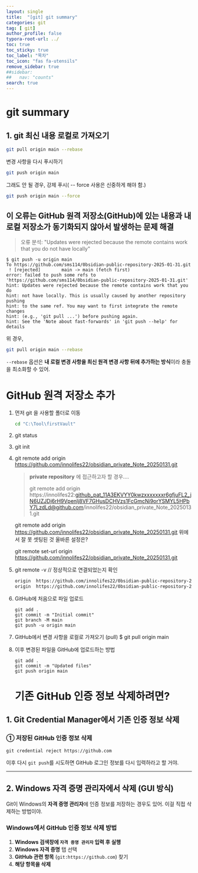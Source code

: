 ```yaml
---
layout: single
title:  "[git] git summary"
categories: git
tag: [ git]
author_profile: false
typora-root-url: ../
toc: true
toc_sticky: true
toc_label: "목차"
toc_icon: "fas fa-utensils" 
remove_sidebar: true
##sidebar:
##   nav: "counts"
search: true
---
```


# git summary

## 1. git 최신 내용 로컬로 가져오기

```bash
git pull origin main --rebase
```

변경 사항을 다시 푸시하기

```bash 
git push origin main
```

그래도 안 될 경우, 강제 푸시( -- force  사용은 신중하게 해야 함.)

```bash
git push origin main --force
```



## 이 오류는 **GitHub 원격 저장소(GitHub)에 있는 내용과 내 로컬 저장소가 동기화되지 않아서 발생하는 문제 해결**

>오류 분석: "Updates were rejected because the remote contains work that you do not have locally"

```git
$ git push -u origin main
To https://github.com/sms114/0bsidian-public-repository-2025-01-31.git
 ! [rejected]        main -> main (fetch first)
error: failed to push some refs to 'https://github.com/sms114/0bsidian-public-repository-2025-01-31.git'
hint: Updates were rejected because the remote contains work that you do
hint: not have locally. This is usually caused by another repository pushing
hint: to the same ref. You may want to first integrate the remote changes
hint: (e.g., 'git pull ...') before pushing again.
hint: See the 'Note about fast-forwards' in 'git push --help' for details
```

위 경우, 

```bash
git pull origin main --rebase
```

`--rebase` 옵션은 **내 로컬 변경 사항을 최신 원격 변경 사항 뒤에 추가하는 방식**이라 충돌을 최소화할 수 있어.



# GitHub 원격 저장소 추가

1. 먼저 git 을 사용할 폴더로 이동

   ```bash
   cd "C:\Tool\firstVault"
   ```

2. git status

3. git init

4. git remote add origin https://github.com/innolifes22/obsidian_private_Note_20250131.git

   >__private repository__ 에 접근하고자 할 경우....
   >
   >git remote add origin https://innolifes22:github_pat_11A3EKVYY0kwzxxxxxxxr6gfjuFL2_jN6UZJDj6rH9Vpenlj8VF7GHusDCHVzs1FcGmcNi9orYSMYL5HPbY7LzdLd@github.com/innolifes22/obsidian_private_Note_20250131.git

   git remote add origin https://github.com/innolifes22/obsidian_private_Note_20250131.git
   위에서 잘 못 셋팅된 것 올바른 설정은? 

   git remote set-url origin https://github.com/innolifes22/obsidian_private_Note_20250131.git

5. git remote -v  // 정상적으로 연결되었는지 확인
   ```bash
   origin  https://github.com/innolifes22/0bsidian-public-repository-2025-01-31.git (fetch)
   origin  https://github.com/innolifes22/0bsidian-public-repository-2025-01-31.git (push)
   ```

6. GitHub에 처음으로 파일 업로드
   ```git
   git add .
   git commit -m "Initial commit"
   git branch -M main
   git push -u origin main
   ```

7. GitHub에서 변경 사항을 로컬로 가져오기 (pull)
   $ git pull origin main

8. 이후 변경된 파일을 GitHub에 업로드하는 방법
   ```git
   git add .
   git commit -m "Updated files"
   git push origin main
   ```

   

   # 기존 GitHub 인증 정보 삭제하려면?



## **1. Git Credential Manager에서 기존 인증 정보 삭제**

### **① 저장된 GitHub 인증 정보 삭제**

```
git credential reject https://github.com
```

이후 다시 `git push`를 시도하면 GitHub 로그인 정보를 다시 입력하라고 할 거야.

------

## **2. Windows 자격 증명 관리자에서 삭제 (GUI 방식)**

Git이 Windows의 **자격 증명 관리자**에 인증 정보를 저장하는 경우도 있어.
이걸 직접 삭제하는 방법이야.

### **Windows에서 GitHub 인증 정보 삭제 방법**

1. **Windows 검색창에 `자격 증명 관리자` 입력 후 실행**
2. **Windows 자격 증명** 탭 선택
3. **GitHub 관련 항목** (`git:https://github.com`) 찾기
4. **해당 항목을 삭제**

